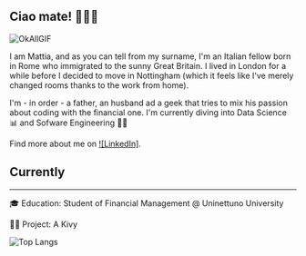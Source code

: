 ## Ciao mate! 💂‍♂️🤌

![OkAllGIF](https://github.com/mattiaitaliano/mattiaitaliano/assets/102301489/3a650202-69fd-4ef2-85fe-45cf96a3bd83)


I am Mattia, and as you can tell from my surname, I'm an Italian fellow born in Rome who immigrated to the sunny Great Britain. I lived in London for a while before I decided to move in Nottingham (which it feels like I've merely changed rooms thanks to the work from home).

I'm - in order - a father, an husband ad a geek that tries to mix his passion about coding with the financial one. I'm currently diving into Data Science 📊 and Sofware Engineering 🧑‍💻

Find more about me on [![LinkedIn]](https://www.linkedin.com/in/mattiaitaliano/).



## Currently
---

🎓 Education: Student of Financial Management @ Uninettuno University

🧑‍💻 Project: A Kivy 



![Top Langs](https://github-readme-stats.vercel.app/api/top-langs/?username=mattiaitaliano&hide_progress=true)
